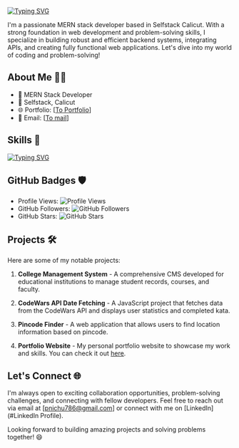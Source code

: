 [![Typing SVG](https://readme-typing-svg.demolab.com?font=Fira+Code&weight=500&size=30&duration=3000&pause=1000&color=008080&random=false&width=435&lines=I+am+Nishmal+Vadakara+%F0%9F%91%8B;A+Mern+Stack+Developer)](https://git.io/typing-svg)

I'm a passionate MERN stack developer based in Selfstack Calicut. With a strong foundation in web development and problem-solving skills, I specialize in building robust and efficient backend systems, integrating APIs, and creating fully functional web applications. Let's dive into my world of coding and problem-solving!

## About Me 🧑‍💻

- 💼 MERN Stack Developer
- 🏢 Selfstack, Calicut
- 🌐 Portfolio: [[To Portfolio](https://its-me-nishmal.github.io/Its-me-nishmal/)]
- 📧 Email: [[To mail](pnichu786@gmail.com)]

## Skills 🚀

[![Typing SVG](https://readme-typing-svg.demolab.com?font=Fira+Code&weight=500&size=16&duration=1000&pause=1000&color=008080&multiline=true&repeat=false&random=false&width=650&height=160&lines=-+Front-end+Development%3A+HTML%2C+CSS%2C+JavaScript;-+Back-end+Development%3A+Node.js%2C+Express.js;-+Database+Management%3A+MongoDB%2C+MySQL;-+API+Integrations%3A+RESTful+;-+Problem+Solving%3A+Algorithmic+thinking%2C+Data+Structures;-+Version+Control%3A+Git%2C+GitHub;-+Deployment%3A+Heroku%2C+Netlify%2C+Github)](https://git.io/typing-svg)

## GitHub Badges 🛡️

- Profile Views: ![Profile Views](https://komarev.com/ghpvc/?username=Its-me-nishmal)
- GitHub Followers: ![GitHub Followers](https://img.shields.io/github/followers/Its-me-nishmal?style=social)
- GitHub Stars: ![GitHub Stars](https://img.shields.io/github/stars/Its-me-nishmal?style=social)

## Projects 🛠️

Here are some of my notable projects:

1. **College Management System** - A comprehensive CMS developed for educational institutions to manage student records, courses, and faculty.

2. **CodeWars API Date Fetching** - A JavaScript project that fetches data from the CodeWars API and displays user statistics and completed kata.

3. **Pincode Finder** - A web application that allows users to find location information based on pincode.

4. **Portfolio Website** - My personal portfolio website to showcase my work and skills. You can check it out [here](https://its-me-nishmal.github.io/Its-me-nishmal/).


## Let's Connect 🌐

I'm always open to exciting collaboration opportunities, problem-solving challenges, and connecting with fellow developers. Feel free to reach out via email at [pnichu786@gmail.com] or connect with me on [LinkedIn](#LinkedIn Profile).

Looking forward to building amazing projects and solving problems together! 😄
